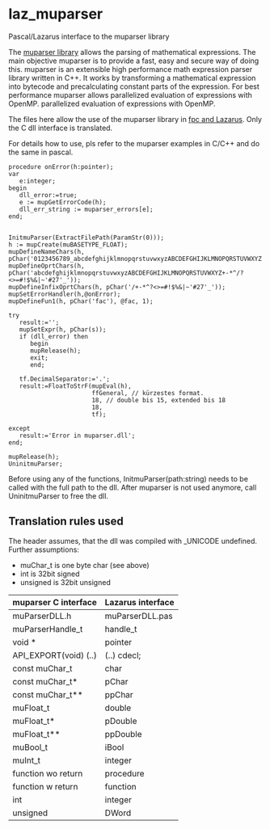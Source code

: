 # laz_muparser
Pascal/Lazarus interface to the muparser library

The [muparser library](https://beltoforion.de/en/muparser/) allows the parsing of mathematical expressions. The main objective muparser is to provide a fast, easy and secure way of doing this. muparser is an extensible high performance math expression parser library written in C++. It works by transforming a mathematical expression into bytecode and precalculating constant parts of the expression. For best performance muparser allows parallelized evaluation of expressions with OpenMP. parallelized evaluation of expressions with OpenMP.

The files here allow the use of the muparser library in [fpc and Lazarus](https://www.lazarus-ide.org/). Only the C dll interface is translated.

For details how to use, pls refer to the muparser examples in C/C++ and do the same in pascal.

    procedure onError(h:pointer);
    var
       e:integer;
    begin
       dll_error:=true;
       e := mupGetErrorCode(h);
       dll_err_string := muparser_errors[e];
    end;


    InitmuParser(ExtractFilePath(ParamStr(0)));
    h := mupCreate(muBASETYPE_FLOAT);
    mupDefineNameChars(h, pChar('0123456789_abcdefghijklmnopqrstuvwxyzABCDEFGHIJKLMNOPQRSTUVWXYZ'));
    mupDefineOprtChars(h, pChar('abcdefghijklmnopqrstuvwxyzABCDEFGHIJKLMNOPQRSTUVWXYZ+-*^/?<>=#!$%&|~'#27'_'));
    mupDefineInfixOprtChars(h, pChar('/+-*^?<>=#!$%&|~'#27'_'));
    mupSetErrorHandler(h,@onError);
    mupDefineFun1(h, pChar('fac'), @fac, 1);

    try
       result:='';
       mupSetExpr(h, pChar(s));
       if (dll_error) then
          begin
          mupRelease(h);
          exit;
          end;

       tf.DecimalSeparator:='.';
       result:=FloatToStrF(mupEval(h),
                           ffGeneral, // kürzestes format.
                           18, // double bis 15, extended bis 18
                           18,
                           tf);

    except
       result:='Error in muparser.dll';
    end;

    mupRelease(h);
    UninitmuParser;

Before using any of the functions, InitmuParser(path:string) needs to be called with the full path to the dll. After muparser is not used anymore, call UninitmuParser to free the dll.

## Translation rules used ##

The header assumes, that the dll was compiled with _UNICODE undefined.
Further assumptions:
* muChar_t is one byte char (see above)
* int is 32bit signed
* unsigned is 32bit unsigned

| muparser C interface  | Lazarus interface |
| --------------------- | ----------------- |
| muParserDLL.h         | muParserDLL.pas   |
| muParserHandle_t      | handle_t          |
| void *                | pointer           |
| API_EXPORT(void) (..) | (..) cdecl;       |
| const muChar_t        | char              |
| const muChar_t*       | pChar             |
| const muChar_t**      | ppChar            |
| muFloat_t             | double            |
| muFloat_t*            | pDouble           |
| muFloat_t**           | ppDouble          |
| muBool_t              | iBool             |
| muInt_t               | integer           |
| function wo return    | procedure         |
| function w return     | function          |
| int                   | integer           |
| unsigned              | DWord             |






